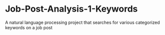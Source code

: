 # Job-Post-Analysis-1-Keywords
A natural language processing project that searches for various categorized keywords on a job post
